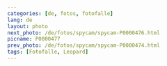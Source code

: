 ```yaml
---
categories: [de, fotos, fotofalle]
lang: de
layout: photo
next_photo: /de/fotos/spycam/spycam-P0000476.html
picname: P0000477
prev_photo: /de/fotos/spycam/spycam-P0000474.html
tags: [Fotofalle, Leopard]
---
```

